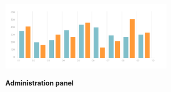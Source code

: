 




<p align="center">
<a href="https://adrianox.github.io/-Administration-panel//"><img src="images/chartStat.png" title="chart" alt="chart1"></a>
</p>

## Administration panel

